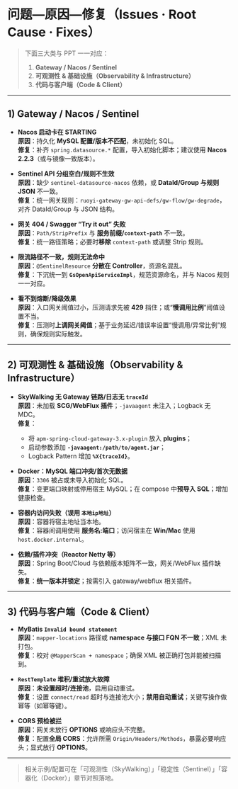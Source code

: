 # 问题—原因—修复（Issues · Root Cause · Fixes）

> 下面三大类与 PPT 一一对应：  
> 1) **Gateway / Nacos / Sentinel**  
> 2) **可观测性 & 基础设施（Observability & Infrastructure）**  
> 3) **代码与客户端（Code & Client）**

---

## 1) Gateway / Nacos / Sentinel

- **Nacos 启动卡在 STARTING**  
  **原因**：持久化 **MySQL 配置/版本不匹配**，未初始化 SQL。  
  **修复**：补齐 `spring.datasource.*` 配置，导入初始化脚本；建议使用 **Nacos 2.2.3**（或与镜像一致版本）。

- **Sentinel API 分组空白/规则不生效**  
  **原因**：缺少 `sentinel-datasource-nacos` 依赖，或 **DataId/Group 与规则 JSON** 不一致。  
  **修复**：统一网关规则：`ruoyi-gateway-gw-api-defs/gw-flow/gw-degrade`，对齐 DataId/Group 与 JSON 结构。

- **网关 404 / Swagger “Try it out” 失败**  
  **原因**：`Path/StripPrefix` 与 **服务前缀/`context-path`** 不一致。  
  **修复**：统一路径策略；必要时**移除** `context-path` 或调整 Strip 规则。

- **限流路径不一致，规则无法命中**  
  **原因**：`@SentinelResource` **分散在 Controller**，资源名混乱。  
  **修复**：下沉统一到 **`GsOpenApiServiceImpl`**，规范资源命名，并与 Nacos 规则一一对应。

- **看不到熔断/降级效果**  
  **原因**：入口网关阈值过小，压测请求先被 **429** 挡住；或“**慢调用比例**”阈值设置不当。  
  **修复**：压测时**上调网关阈值**；基于业务延迟/错误率设置“慢调用/异常比例”规则，确保规则实际触发。

---

## 2) 可观测性 & 基础设施（Observability & Infrastructure）

- **SkyWalking 无 Gateway 链路/日志无 `traceId`**  
  **原因**：未加载 **SCG/WebFlux 插件**；`-javaagent` 未注入；Logback 无 MDC。  
  **修复**：  
  - 将 `apm-spring-cloud-gateway-3.x-plugin` 放入 **plugins**；  
  - 启动参数添加 **`-javaagent:/path/to/agent.jar`**；  
  - Logback Pattern 增加 **`%X{traceId}`**。

- **Docker：MySQL 端口冲突/首次无数据**  
  **原因**：`3306` 被占或未导入初始化 SQL。  
  **修复**：变更端口映射或停用宿主 MySQL；在 compose 中**预导入 SQL**；增加健康检查。

- **容器内访问失败（误用 `本地ip地址`）**  
  **原因**：容器将宿主地址当本地。  
  **修复**：容器间调用使用 **服务名:端口**；访问宿主在 **Win/Mac** 使用 `host.docker.internal`。

- **依赖/插件冲突（Reactor Netty 等）**  
  **原因**：Spring Boot/Cloud 与依赖版本矩阵不一致，网关/WebFlux 插件缺失。  
  **修复**：**统一版本并锁定**；按需引入 gateway/webflux 相关插件。

---

## 3) 代码与客户端（Code & Client）

- **MyBatis `Invalid bound statement`**  
  **原因**：`mapper-locations` 路径或 **namespace 与接口 FQN 不一致**；XML 未打包。  
  **修复**：校对 `@MapperScan + namespace`；确保 XML 被正确打包并能被扫描到。

- **`RestTemplate` 堆积/重试放大故障**  
  **原因**：**未设置超时/连接池**，启用自动重试。  
  **修复**：设置 `connect/read` 超时与连接池大小；**禁用自动重试**；关键写操作做幂等（如幂等键）。

- **CORS 预检被拦**  
  **原因**：网关未放行 **OPTIONS** 或响应头不完整。  
  **修复**：配置**全局 CORS**：允许所需 `Origin/Headers/Methods`，暴露必要响应头；显式放行 **OPTIONS**。

---

> 相关示例/配置可在「可观测性（SkyWalking）」「稳定性（Sentinel）」「容器化（Docker）」章节对照落地。
